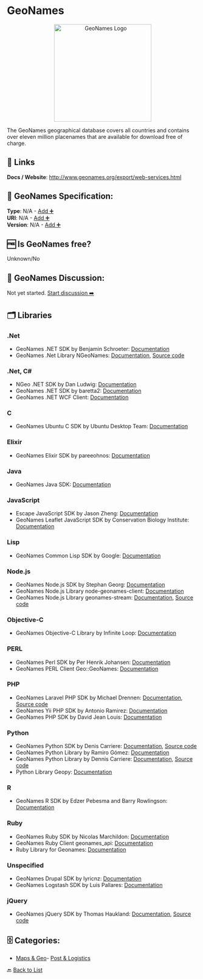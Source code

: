 # GeoNames
<p align="center">
    <img width="256" src="https://raw.githubusercontent.com/apis-list/apis-list/main/apis/geonames/logo_256x256.png" alt="GeoNames Logo"/>
</p>
The GeoNames geographical database covers all countries and contains over eleven million placenames that are available for download free of charge.

##  🔗 Links
**Docs / Website**: http://www.geonames.org/export/web-services.html

## 🧬 GeoNames Specification:
**Type**: N/A - [Add ➕](https://github.com/apis-list/apis-list/edit/main/apis/geonames/geonames.yaml)  
**URI**: N/A - [Add ➕](https://github.com/apis-list/apis-list/edit/main/apis/geonames/geonames.yaml)  
**Version**: N/A - [Add ➕](https://github.com/apis-list/apis-list/edit/main/apis/geonames/geonames.yaml)

## 🆓 Is GeoNames free?
 Unknown/No 

## 💬 GeoNames Discussion:
Not yet started. [Start discussion ➡️](https://github.com/apis-list/apis-list/discussions/new)

## 🗂️ Libraries
### .Net
- GeoNames .NET SDK by Benjamin Schroeter: [Documentation](http://geonamesdotorgdotnet.codeplex.com/)
- GeoNames .Net Library NGeoNames: [Documentation](https://github.com/RobThree/NGeoNames), [Source code](https://www.nuget.org/packages/NGeoNames/)
### .Net, C#
- NGeo .NET SDK by Dan Ludwig: [Documentation](https://github.com/danludwig/NGeo)
- GeoNames .NET SDK by baretta2: [Documentation](https://www.codeproject.com/Articles/30627/GeoNames-NET-WCF-Client)
- GeoNames .NET WCF Client: [Documentation](http://www.codeproject.com/Articles/30627/GeoNames-NET-WCF-Client)
### C
- GeoNames Ubuntu C SDK by Ubuntu Desktop Team: [Documentation](https://packages.ubuntu.com/bionic/geoclue-geonames)
### Elixir
- GeoNames Elixir SDK by pareeohnos: [Documentation](https://github.com/pareeohnos/geonames-elixir)
### Java
- GeoNames Java SDK: [Documentation](http://www.geonames.org/source-code/)
### JavaScript
- Escape JavaScript SDK by Jason Zheng: [Documentation](https://github.com/JasonZheng20/Escape)
- GeoNames Leaflet JavaScript SDK by Conservation Biology Institute: [Documentation](https://github.com/consbio/Leaflet.Geonames)
### Lisp
- GeoNames Common Lisp SDK by Google: [Documentation](https://code.google.com/archive/p/cl-geonames/)
### Node.js
- GeoNames Node.js SDK by Stephan Georg: [Documentation](https://github.com/StephanGeorg/geocoder-geonames)
- GeoNames Node.js Library node-geonames-client: [Documentation](https://www.npmjs.com/package/node-geonames-client)
- GeoNames Node.js Library geonames-stream: [Documentation](https://github.com/geopipes/geonames-stream), [Source code](https://www.npmjs.com/package/geonames-stream)
### Objective-C
- GeoNames Objective-C Library by Infinite Loop: [Documentation](http://www.infinite-loop.dk/developer/ilgeonames/)
### PERL
- GeoNames Perl SDK by Per Henrik Johansen: [Documentation](http://search.cpan.org/~nicomen/Geo-GeoNames/lib/Geo/GeoNames.pm)
- GeoNames PERL Client Geo::GeoNames: [Documentation](http://search.cpan.org/~perhenrik/Geo-GeoNames/lib/Geo/GeoNames.pm)
### PHP
- GeoNames Laravel PHP SDK by Michael Drennen: [Documentation](https://packagist.org/packages/michaeldrennen/geonames), [Source code](https://github.com/michaeldrennen/geonames)
- GeoNames Yii PHP SDK by Antonio Ramirez: [Documentation](http://www.yiiframework.com/extension/egeonameservice/)
- GeoNames PHP SDK by David Jean Louis: [Documentation](http://pear.php.net/package/Services_GeoNames)
### Python
- GeoNames Python SDK by Denis Carriere: [Documentation](http://geocoder.readthedocs.io/providers/GeoNames.html), [Source code](https://github.com/DenisCarriere/geocoder)
- GeoNames Python Library by Ramiro Gómez: [Documentation](https://github.com/yaph/geonamescache)
- GeoNames Python Library by Dennis Carriere: [Documentation](https://pypi.python.org/pypi/geonames), [Source code](https://pypi.python.org/pypi/geonames/0.1.2)
- Python Library Geopy: [Documentation](https://github.com/geopy/geopy)
### R
- GeoNames R SDK by Edzer Pebesma and Barry Rowlingson: [Documentation](http://geonames.r-forge.r-project.org/)
### Ruby
- GeoNames Ruby SDK by Nicolas Marchildon: [Documentation](https://github.com/elecnix/ruby-geonames)
- GeoNames Ruby Client geonames_api: [Documentation](https://github.com/buytruckload/geonames_api)
- Ruby Library for Geonames: [Documentation](http://www.tbcn.ca/ruby_geonames)
### Unspecified
- GeoNames Drupal SDK by lyricnz: [Documentation](https://www.drupal.org/project/geonames)
- GeoNames Logstash SDK by Luis Pallares: [Documentation](https://github.com/panchicore/es-geonames/tree/master/logstash)
### jQuery
- GeoNames jQuery SDK by Thomas Haukland: [Documentation](http://tompi.github.io/jeoquery/), [Source code](https://github.com/tompi/jeoquery)


## 🗄️ Categories:
- [Maps & Geo](https://github.com/apis-list/apis-list#maps--geo-)- [Post & Logistics](https://github.com/apis-list/apis-list#post--logistics-)

🔙  [Back to List](https://github.com/apis-list/apis-list)
